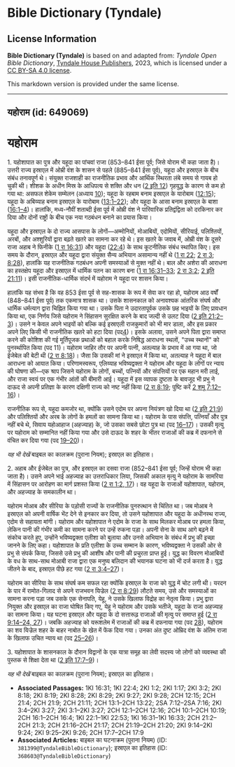 # Bible Dictionary (Tyndale)

## License Information

**Bible Dictionary (Tyndale)** is based on and adapted from: _Tyndale Open Bible Dictionary_, [Tyndale House Publishers](https://tyndaleopenresources.com/), 2023, which is licensed under a [CC BY-SA 4.0 license](https://creativecommons.org/licenses/by-sa/4.0/legalcode.en).

This markdown version is provided under the same license.



--------------------------------

## यहोराम (id: 649069)

यहोराम
======

1\. यहोशापात का पुत्र और यहूदा का पांचवां राजा (853–841 ईसा पूर्व; जिसे योराम भी कहा जाता है)। उत्तरी राज्य इस्राएल में ओम्री वंश के शासन से पहले (885–841 ईसा पूर्व), यहूदा और इस्राएल के बीच संबंध तनावपूर्ण थे। संयुक्त राजशाही का राजनीतिक प्रभाव और आर्थिक स्थिरता लंबे समय से गायब हो चुकी थी। शीशक के अधीन मिस्र के आधिपत्य से शक्ति और धन ([2 इति 12](https://ref.ly/2Chr12:1-2Chr12:16)) गृहयुद्ध के कारण से कम हो गया था: असफल शेकेम सम्मेलन (अध्याय [10](https://ref.ly/2Chr10:1-2Chr10:19)); यहूदा के रहबाम बनाम इस्राएल के यारोबाम ([12:15](https://ref.ly/2Chr12:15)); यहूदा के अबिय्याह बनाम इस्राएल के यारोबाम ([13:1–22](https://ref.ly/2Chr13:1-2Chr13:22)); और यहूदा के आसा बनाम इस्राएल के बाशा ([16:1–4](https://ref.ly/2Chr16:1-2Chr16:4))। हालांकि, मध्य\-नौवीं शताब्दी ईसा पूर्व में ओम्री वंश ने पारिवारिक प्रतिद्वंद्विता को दरकिनार कर दिया और दोनों राष्ट्रों के बीच एक नया गठबंधन बनाने का प्रयास किया।

यहूदा और इस्राएल के दो राज्य आसपास के लोगों—अम्मोनियों, मोआबियों, एदोमियों, सीरियाई, पलिश्तियों, अरबों, और अश्शुरियों द्वारा बढ़ते खतरे का सामना कर रहे थे। इस खतरे के जवाब में, ओम्री वंश के दूसरे राजा अहाब ने फिनीके ([1 रा 16:31](https://ref.ly/1Kgs16:31)) और यहूदा ([22:4](https://ref.ly/1Kgs22:4)) के साथ कूटनीतिक संबंध स्थापित किए। इस समय के दौरान, इस्राएल और यहूदा द्वारा संयुक्त सैन्य अभियान असामान्य नहीं थे ([1 रा 22](https://ref.ly/1Kgs22:1-1Kgs22:53); [2 रा 3](https://ref.ly/2Kgs3:1-2Kgs3:27); [8:28](https://ref.ly/2Kgs8:28)), हालांकि यह राजनीतिक गठबंधन अपनी समस्याओं से मुक्त नहीं थे। बाल और अशेरा की आराधना का हस्तक्षेप यहूदा और इस्राएल में धार्मिक पतन का कारण बना ([1 रा 16:31–33](https://ref.ly/1Kgs16:31-1Kgs16:33); [2 रा 3:2](https://ref.ly/2Kgs3:2); [2 इति 21:11](https://ref.ly/2Chr21:11))। इसी राजनीतिक\-धार्मिक संदर्भ में यहोराम ने यहूदा पर शासन किया।

हालांकि यह संभव है कि वह 853 ईसा पूर्व से सह\-शासक के रूप में सेवा कर रहा हो, यहोराम आठ वर्षों (848–841 ईसा पूर्व) तक एकमात्र शासक था। उसके शासनकाल को अनावश्यक आंतरिक संघर्ष और धार्मिक धर्मत्याग द्वारा चिह्नित किया गया था। उसके पिता ने उदारतापूर्वक उसके छह भाइयों के लिए प्रावधान किया था, एक निर्णय जिसे यहोराम ने सिंहासन सुरक्षित करने के बाद जल्दी से उलट दिया ([2 इति 21:2–3](https://ref.ly/2Chr21:2-2Chr21:3))। उसने न केवल अपने भाइयों को बल्कि कई इस्राएली राजकुमारों को भी मार डाला, और इस प्रकार अपने लिए किसी भी राजनीतिक खतरे को हटा दिया (पद[4](https://ref.ly/2Chr21:4))। इसके अलावा, उसने अपने पिता द्वारा समाप्त करने की कोशिश की गई मूर्तिपूजक प्रथाओं को बहाल करके निषिद्ध आराधना स्थलों, "उच्च स्थानों" को पुनर्स्थापित किया (पद 11\)। यहोराम जाहिर तौर पर अपनी पत्नी, अतल्याह के प्रभाव में आ गया था, जो ईजेबेल की बेटी थी ([2 रा 8:18](https://ref.ly/2Kgs8:18))। जैसा कि उसकी मां ने इस्राएल में किया था, अतल्याह ने यहूदा में बाल आराधना को आयात किया। परिणामस्वरूप, एलिय्याह भविष्यद्वक्ता ने यहोराम और यहूदा के लोगों पर न्याय की घोषणा की—एक श्राप जिसने यहोराम के लोगों, बच्चों, पत्नियों और संपत्तियों पर एक महान मरी लाई, और राजा स्वयं पर एक गंभीर आंतों की बीमारी आई। यहूदा में इस व्यापक दुष्टता के बावजूद भी प्रभु ने दाऊद से अपनी प्रतिज्ञा के कारण दक्षिणी राज्य को नष्ट नहीं किया ([2 रा 8:19](https://ref.ly/2Kgs8:19); पुष्टि करें [2 शमू 7:12–16](https://ref.ly/2Sam7:12-2Sam7:16))।

राजनीतिक रूप से, यहूदा कमजोर था, क्योंकि उसने एदोम पर अपना नियंत्रण खो दिया था ([2 इति 21:9](https://ref.ly/2Chr21:9)) और पलिश्तियों और अरब के लोगों के हमलों का सामना किया था। यहोराम के पास संपत्ति, पत्नियाँ और पुत्र नहीं बचे थे, सिवाय यहोआहाज (अहज्याह) के, जो उसका सबसे छोटा पुत्र था (पद [16–17](https://ref.ly/2Chr21:16-2Chr21:17))। उसकी मृत्यु पर यहोराम को सम्मानित नहीं किया गया और उसे दाऊद के शहर के भीतर राजाओं की कब्र में दफनाने से वंचित कर दिया गया (पद [19–20](https://ref.ly/2Chr21:19-2Chr21:20))।

*यह भी देखें* बाइबल का कालक्रम (पुराना नियम); इस्राएल का इतिहास।

2\. अहाब और ईजेबेल का पुत्र, और इस्राएल का दसवा राजा (852–841 ईसा पूर्व; जिन्हें योराम भी कहा जाता है)। उसने अपने भाई अहज्याह का उत्तराधिकार लिया, जिसकी अकाल मृत्यु ने यहोराम के सामरिया में सिंहासन पर आरोहण का मार्ग प्रशस्त किया ([2 रा 1:2, 17](https://ref.ly/2Kgs1:2,2Kgs1:17))। वह यहूदा के राजाओं यहोशापात, यहोराम, और अहज्याह के समकालीन था।

यहोराम मोआब और सीरिया के पड़ोसी राज्यों के राजनीतिक पुनरुत्थान से चिंतित था। जब मोआब ने इस्राएल को अपनी वार्षिक भेंट देने से इनकार कर दिया, तो उसने यहोशापात और यहूदा के अधीनस्थ राज्य, एदोम से सहायता मांगी। यहोराम और यहोशापात ने एदोम के राजा के साथ मिलकर मोआब पर हमला किया, लेकिन पानी की गंभीर कमी का सामना करने पर उन्हें रुकना पड़ा। अपनी सेना के साथ आगे बढ़ने में संकोच करते हुए, उन्होंने भविष्यद्वक्ता एलीशा को बुलाया और उनसे अभियान के संबंध में प्रभु की इच्छा जानने के लिए कहा। यहोशापात के प्रति एलीशा के उच्च सम्मान के कारण, भविष्यद्वक्ता ने उसकी ओर से प्रभु से संपर्क किया, जिससे उसे प्रभु की आशीष और पानी की प्रचुरता प्राप्त हुई। युद्ध का विवरण मोआबियों के वध के साथ\-साथ मोआबी राजा द्वारा एक मनुष्य बलिदान की भयानक घटना को भी दर्ज करता है। युद्ध जीतने के बाद, इस्राएल पीछे हट गया ([2 रा 3:4–27](https://ref.ly/2Kgs3:4-2Kgs3:27))।

यहोराम का सीरिया के साथ संघर्ष कम सफल रहा क्योंकि इस्राएल के राजा को युद्ध में चोट लगी थी। यरदन के पार में रामोत\-गिलाद से अपने राजभवन यिज्रेल ([2 रा 8:29](https://ref.ly/2Kgs8:29)) लौटते समय, उसे और समस्याओं का सामना करना पड़ा जब उसके एक सेनापति, येहू, ने उसके खिलाफ विद्रोह का नेतृत्व किया। प्रभु द्वारा नियुक्त और इस्राएल का राजा घोषित किए गए, येहू ने यहोराम और उसके भतीजे, यहूदा के राजा अहज्याह का सामना किया। यह घटना इस्राएल और यहूदा के दो सत्तारूढ़ राजाओं की मृत्यु पर समाप्त हुई ([2 रा 9:14–24, 27](https://ref.ly/2Kgs9:14-2Kgs9:24,2Kgs9:27))। जबकि अहज्याह को यरूशलेम में राजाओं की कब्र में दफनाया गया (पद [28](https://ref.ly/2Kgs9:28)), यहोराम का शव यिज्रेल शहर के बाहर नाबोत के खेत में फेंक दिया गया। उनका अंत दुष्ट ओम्रिद वंश के अंतिम राजा के खिलाफ उचित न्याय था (पद [25–26](https://ref.ly/2Kgs9:25-2Kgs9:26))।

3\. यहोशापात के शासनकाल के दौरान विद्वानों के एक यात्रा समूह का लेवी सदस्य जो लोगों को व्यवस्था की पुस्तक से शिक्षा देता था ([2 इति 17:7–9](https://ref.ly/2Chr17:7-2Chr17:9))।

*यह भी देखें* बाइबल का कालक्रम (पुराना नियम); इस्राएल का इतिहास।

* **Associated Passages:** 1KI 16:31; 1KI 22:4; 2KI 1:2; 2KI 1:17; 2KI 3:2; 2KI 8:18; 2KI 8:19; 2KI 8:28; 2KI 8:29; 2KI 9:27; 2KI 9:28; 2CH 12:15; 2CH 21:4; 2CH 21:9; 2CH 21:11; 2CH 13:1–2CH 13:22; 2SA 7:12–2SA 7:16; 2KI 3:4–2KI 3:27; 2KI 3:1–2KI 3:27; 2CH 12:1–2CH 12:16; 2CH 10:1–2CH 10:19; 2CH 16:1–2CH 16:4; 1KI 22:1–1KI 22:53; 1KI 16:31–1KI 16:33; 2CH 21:2–2CH 21:3; 2CH 21:16–2CH 21:17; 2CH 21:19–2CH 21:20; 2KI 9:14–2KI 9:24; 2KI 9:25–2KI 9:26; 2CH 17:7–2CH 17:9
* **Associated Articles:** बाइबल का घटनाक्रम (पुराना नियम) (ID: `381399@TyndaleBibleDictionary`); इस्राएल का इतिहास  (ID: `368603@TyndaleBibleDictionary`)

